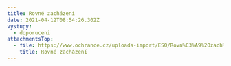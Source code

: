 ```yaml
---
title: Rovné zacházení
date: 2021-04-12T08:54:26.302Z
vystupy:
  - doporuceni
attachmentsTop:
  - file: https://www.ochrance.cz/uploads-import/ESO/Rovn%C3%A9%20zach%C3%A1zen%C3%AD%202020.pdf
    title: Rovné zacházení
---
```


